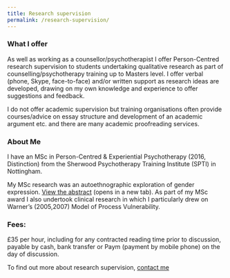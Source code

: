 ```yaml
---
title: Research supervision
permalink: /research-supervision/
---
```

### What I offer 

As well as working as a counsellor/psychotherapist I offer Person-Centred research supervision to students undertaking qualitative research as part of counselling/psychotherapy training up to Masters level.  I offer verbal (phone, Skype, face-to-face) and/or written support as research ideas are developed, drawing on my own knowledge and experience to offer suggestions and feedback.

I do not offer academic supervision but training organisations often provide courses/advice on essay structure and development of an academic argument etc. and there are many academic proofreading services.

### About Me

I have an MSc in Person-Centred & Experiential Psychotherapy (2016, Distinction) from the Sherwood Psychotherapy Training Institute (SPTI) in Nottingham.

My MSc research was an autoethnographic exploration of gender expression. <a href="http://spti.net/Dissertations/A-15-P-06-PF.pdf" target="_blank">View the abstract</a> (opens in a new tab). As part of my MSc award I also undertook clinical research in which I particularly drew on Warner’s (2005,2007) Model of Process Vulnerability. 

### Fees:

£35 per hour, including for any contracted reading time prior to discussion, payable by cash, bank transfer or Paym (payment by mobile phone) on the day of discussion.

To find out more about research supervision, [contact me](../contact)
